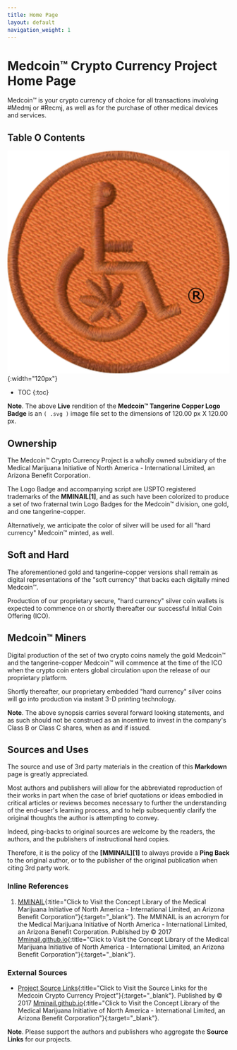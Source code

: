 ```yaml
---
title: Home Page
layout: default
navigation_weight: 1
---
```

# Medcoin™ Crypto Currency Project Home Page

Medcoin™ is your crypto currency of choice for all transactions involving #Medmj or #Recmj, as well as for the purchase of other medical devices and services.

## Table O Contents

![Medcoin™ Tangerine Copper Logo Badge](assets/img/svg/MMINAIL-Medcoin-Logo-Badge-Stitch-Circle-Trnsp-Tangerine-Copper-543-x-543.svg){:width="120px"}

- TOC
{:toc}

**Note**. The above **Live** rendition of the **Medcoin™ Tangerine Copper Logo Badge** is an `( .svg )` image file set to the dimensions of 120.00 px X 120.00 px.


## Ownership

The Medcoin™ Crypto Currency Project is a wholly owned subsidiary of the Medical Marijuana Initiative of North America - International Limited, an Arizona Benefit Corporation.

The Logo Badge and accompanying script are USPTO registered trademarks of the **MMINAIL[1]**, and as such have been colorized to produce a set of two fraternal twin Logo Badges for the Medcoin™ division, one gold, and one tangerine-copper.

Alternatively, we anticipate the color of silver will be used for all "hard currency" Medcoin™ minted, as well.

## Soft and Hard

The aforementioned gold and tangerine-copper versions shall remain as digital representations of the "soft currency" that backs each digitally mined Medcoin™.

Production of our proprietary secure, "hard currency" silver coin wallets is expected to commence on or shortly thereafter our successful Initial Coin Offering (ICO).

## Medcoin™ Miners

Digital production of the set of two crypto coins namely the gold Medcoin™ and the tangerine-copper Medcoin™ will commence at the time of the ICO when the crypto coin enters global circulation upon the release of our proprietary platform.

Shortly thereafter, our proprietary embedded "hard currency" silver coins will go into production via instant 3-D printing technology.

**Note**. The above synopsis carries several forward looking statements, and as such should not be construed as an incentive to invest in the company's Class B or Class C shares, when as and if issued.

## Sources and Uses

The source and use of 3rd party materials in the creation of this **Markdown** page is greatly appreciated.

Most authors and publishers will allow for the abbreviated reproduction of their works in part when the case of brief quotations or ideas embodied in critical articles or reviews becomes necessary to further the understanding of the end-user's learning process, and to help subsequently clarify the original thoughts the author is attempting to convey.

Indeed, ping-backs to original sources are welcome by the readers, the authors, and the publishers of instructional hard copies.

Therefore, it is the policy of the **[MMINAIL][1]** to always provide a **Ping Back** to the original author, or to the publisher of the original publication when citing 3rd party work.

### Inline References

1. [MMINAIL](https://mminail.github.io/){:title="Click to Visit the Concept Library of the Medical Marijuana Initiative of North America - International Limited, an Arizona Benefit Corporation"}{:target="_blank"}. The MMINAIL is an acronym for the Medical Marijuana Initiative of North America - International Limited, an Arizona Benefit Corporation. Published by © 2017 [Mminail.github.io](https://mminail.github.io/){:title="Click to Visit the Concept Library of the Medical Marijuana Initiative of North America - International Limited, an Arizona Benefit Corporation"}{:target="_blank"}.

### External Sources

- [Project Source Links](https://rwebaz.github.io/Medcoin-Crypto-Currency-Project/pages/Source-Links.html){:title="Click to Visit the Source Links for the Medcoin Crypto Currency Project"}{:target="_blank"}. Published by © 2017 [Mminail.github.io](https://mminail.github.io/){:title="Click to Visit the Concept Library of the Medical Marijuana Initiative of North America - International Limited, an Arizona Benefit Corporation"}{:target="_blank"}.

**Note**. Please support the authors and publishers who aggregate the **Source Links** for our projects.
